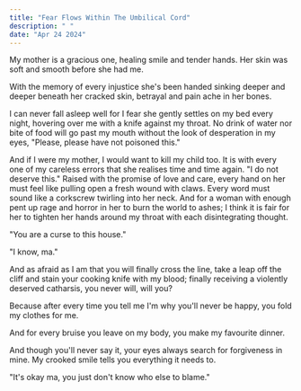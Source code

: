 ```yaml
---
title: "Fear Flows Within The Umbilical Cord"
description: " "
date: "Apr 24 2024"
---
```


My mother is a gracious one, healing smile and tender hands. Her skin was soft and smooth before she had me.

With the memory of every injustice she's been handed sinking deeper and deeper beneath her cracked skin, betrayal and pain ache in her bones.

I can never fall asleep well for I fear she gently settles on my bed every night, hovering over me with a knife against my throat. No drink of water nor bite of food will go past my mouth without the look of desperation in my eyes, "Please, please have not poisoned this."

And if I were my mother, I would want to kill my child too. It is with every one of my careless errors that she realises time and time again. "I do not deserve this." Raised with the promise of love and care, every hand on her must feel like pulling open a fresh wound with claws. Every word must sound like a corkscrew twirling into her neck. And for a woman with enough pent up rage and horror in her to burn the world to ashes; I think it is fair for her to tighten her hands around my throat with each disintegrating thought.

"You are a curse to this house."

"I know, ma."

And as afraid as I am that you will finally cross the line, take a leap off the cliff and stain your cooking knife with my blood; finally receiving a violently deserved catharsis, you never will, will you?

Because after every time you tell me I'm why you'll never be happy, you fold my clothes for me.

And for every bruise you leave on my body, you make my favourite dinner.

And though you'll never say it, your eyes always search for forgiveness in mine. My crooked smile tells you everything it needs to.

"It's okay ma, you just don't know who else to blame."
